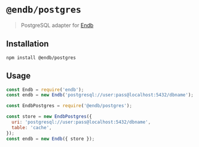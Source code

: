 # `@endb/postgres`

> PostgreSQL adapter for [Endb](https://github.com/chroventer/endb)

## Installation

```shell
npm install @endb/postgres
```

## Usage

```javascript
const Endb = require('endb');
const endb = new Endb('postgresql://user:pass@localhost:5432/dbname');
```

```javascript
const EndbPostgres = require('@endb/postgres');

const store = new EndbPostgres({
  uri: 'postgresql://user:pass@localhost:5432/dbname',
  table: 'cache',
});
const endb = new Endb({ store });
```
